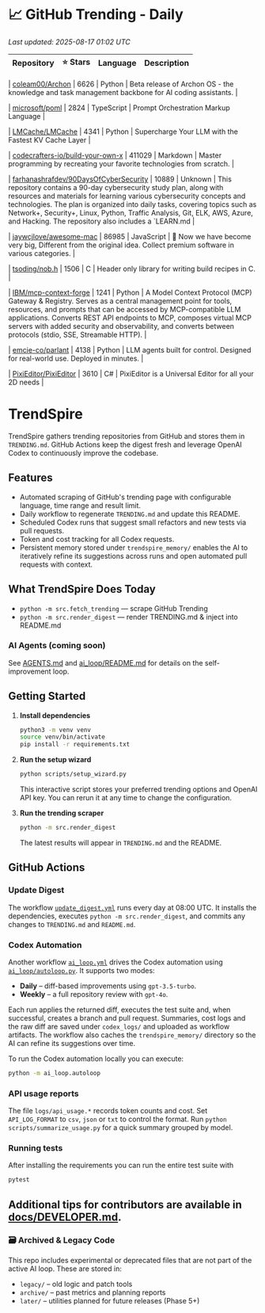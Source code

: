 <!-- TRENDING_START -->
# 📈 GitHub Trending - Daily

_Last updated: 2025-08-17 01:02 UTC_

| Repository | ⭐ Stars | Language | Description |
|------------|--------:|----------|-------------|

| [coleam00/Archon](https://github.com/coleam00/Archon) | 6626 | Python | Beta release of Archon OS - the knowledge and task management backbone for AI coding assistants. |

| [microsoft/poml](https://github.com/microsoft/poml) | 2824 | TypeScript | Prompt Orchestration Markup Language |

| [LMCache/LMCache](https://github.com/LMCache/LMCache) | 4341 | Python | Supercharge Your LLM with the Fastest KV Cache Layer |

| [codecrafters-io/build-your-own-x](https://github.com/codecrafters-io/build-your-own-x) | 411029 | Markdown | Master programming by recreating your favorite technologies from scratch. |

| [farhanashrafdev/90DaysOfCyberSecurity](https://github.com/farhanashrafdev/90DaysOfCyberSecurity) | 10889 | Unknown | This repository contains a 90-day cybersecurity study plan, along with resources and materials for learning various cybersecurity concepts and technologies. The plan is organized into daily tasks, covering topics such as Network+, Security+, Linux, Python, Traffic Analysis, Git, ELK, AWS, Azure, and Hacking. The repository also includes a `LEARN.md |

| [jaywcjlove/awesome-mac](https://github.com/jaywcjlove/awesome-mac) | 86985 | JavaScript |  Now we have become very big, Different from the original idea. Collect premium software in various categories. |

| [tsoding/nob.h](https://github.com/tsoding/nob.h) | 1506 | C | Header only library for writing build recipes in C. |

| [IBM/mcp-context-forge](https://github.com/IBM/mcp-context-forge) | 1241 | Python | A Model Context Protocol (MCP) Gateway & Registry. Serves as a central management point for tools, resources, and prompts that can be accessed by MCP-compatible LLM applications. Converts REST API endpoints to MCP, composes virtual MCP servers with added security and observability, and converts between protocols (stdio, SSE, Streamable HTTP). |

| [emcie-co/parlant](https://github.com/emcie-co/parlant) | 4138 | Python | LLM agents built for control. Designed for real-world use. Deployed in minutes. |

| [PixiEditor/PixiEditor](https://github.com/PixiEditor/PixiEditor) | 3610 | C# | PixiEditor is a Universal Editor for all your 2D needs |
<!-- TRENDING_END -->

# TrendSpire

TrendSpire gathers trending repositories from GitHub and stores them in `TRENDING.md`. GitHub Actions keep the digest fresh and leverage OpenAI Codex to continuously improve the codebase.

## Features

- Automated scraping of GitHub's trending page with configurable language, time range and result limit.
- Daily workflow to regenerate `TRENDING.md` and update this README.
- Scheduled Codex runs that suggest small refactors and new tests via pull requests.
- Token and cost tracking for all Codex requests.
- Persistent memory stored under `trendspire_memory/` enables the AI to
  iteratively refine its suggestions across runs and open automated pull
  requests with context.

## What TrendSpire Does Today

- `python -m src.fetch_trending` — scrape GitHub Trending
- `python -m src.render_digest` — render TRENDING.md & inject into README.md

### AI Agents (coming soon)
See [AGENTS.md](./AGENTS.md) and [ai_loop/README.md](./ai_loop/README.md) for details on the self-improvement loop.

## Getting Started

1. **Install dependencies**
   ```bash
   python3 -m venv venv
   source venv/bin/activate
   pip install -r requirements.txt
   ```

2. **Run the setup wizard**
   ```bash
   python scripts/setup_wizard.py
   ```
   This interactive script stores your preferred trending options and OpenAI API key.
   You can rerun it at any time to change the configuration.

3. **Run the trending scraper**
   ```bash
   python -m src.render_digest
   ```
   The latest results will appear in `TRENDING.md` and the README.


## GitHub Actions

### Update Digest

The workflow [`update_digest.yml`](.github/workflows/update_digest.yml) runs every day at 08:00 UTC. It installs the dependencies, executes `python -m src.render_digest`, and commits any changes to `TRENDING.md` and `README.md`.

### Codex Automation

Another workflow [`ai_loop.yml`](.github/workflows/ai_loop.yml) drives the Codex automation using [`ai_loop/autoloop.py`](ai_loop/autoloop.py). It supports two modes:

- **Daily** – diff-based improvements using `gpt-3.5-turbo`.
- **Weekly** – a full repository review with `gpt-4o`.

Each run applies the returned diff, executes the test suite and, when successful, creates a branch and pull request. Summaries, cost logs and the raw diff are saved under `codex_logs/` and uploaded as workflow artifacts. The workflow also caches the `trendspire_memory/` directory so the AI can refine its suggestions over time.

To run the Codex automation locally you can execute:

```bash
python -m ai_loop.autoloop
```

### API usage reports

The file `logs/api_usage.*` records token counts and cost. Set `API_LOG_FORMAT`
to `csv`, `json` or `txt` to control the format. Run `python
scripts/summarize_usage.py` for a quick summary grouped by model.

### Running tests

After installing the requirements you can run the entire test suite with

```bash
pytest
```

Additional tips for contributors are available in
[docs/DEVELOPER.md](docs/DEVELOPER.md).
---

### 🗃 Archived & Legacy Code

This repo includes experimental or deprecated files that are not part of the active AI loop. These are stored in:

- `legacy/` – old logic and patch tools
- `archive/` – past metrics and planning reports
- `later/` – utilities planned for future releases (Phase 5+)
